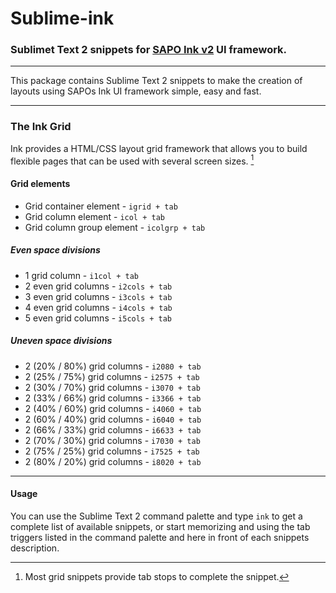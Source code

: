 # Sublime-ink

### Sublimet Text 2 snippets for [SAPO Ink v2](http://ink.sapo.pt) UI framework.
---
This package contains Sublime Text 2 snippets to make the creation of layouts using SAPOs Ink UI framework simple, easy and fast.

---

### The Ink Grid
Ink provides a HTML/CSS layout grid framework that allows you to build flexible pages that can be used with several screen sizes. [^note-id]

#### Grid elements
* Grid container element - `igrid + tab`
* Grid column element - `icol + tab`
* Grid column group element - `icolgrp + tab`

##### Even space divisions
* 1 grid column - `i1col + tab`
* 2 even grid columns - `i2cols + tab`
* 3 even grid columns - `i3cols + tab`
* 4 even grid columns - `i4cols + tab`
* 5 even grid columns - `i5cols + tab`

##### Uneven space divisions
* 2 (20% / 80%) grid columns - `i2080 + tab`
* 2 (25% / 75%) grid columns - `i2575 + tab`
* 2 (30% / 70%) grid columns - `i3070 + tab`
* 2 (33% / 66%) grid columns - `i3366 + tab`
* 2 (40% / 60%) grid columns - `i4060 + tab`
* 2 (60% / 40%) grid columns - `i6040 + tab`
* 2 (66% / 33%) grid columns - `i6633 + tab`
* 2 (70% / 30%) grid columns - `i7030 + tab`
* 2 (75% / 25%) grid columns - `i7525 + tab`
* 2 (80% / 20%) grid columns - `i8020 + tab`

[^note-id]: Most grid snippets provide tab stops to complete the snippet.

---

#### Usage
You can use the Sublime Text 2 command palette and type `ink` to get a complete list of available snippets, or start memorizing and using the tab triggers listed in the command palette and here in front of each snippets description.
